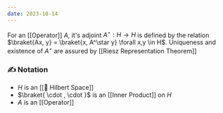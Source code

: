 ```yaml
---
date: 2023-10-14
---
```

For an [[Operator]] $A$, it's adjoint $A^\star : H \rightarrow H$  is defined by the relation $\braket{Ax, y} = \braket{x, A^\star y} \forall x,y \in H$. Uniqueness and existence of $A^\star$ are assured by [[Riesz Representation Theorem]]
### ✍️ Notation
- $H$ is an [[📘 Hilbert Space]] 
- $\braket{ \cdot , \cdot }$ is an [[Inner Product]] on $H$
- $A$ is an [[Operator]]